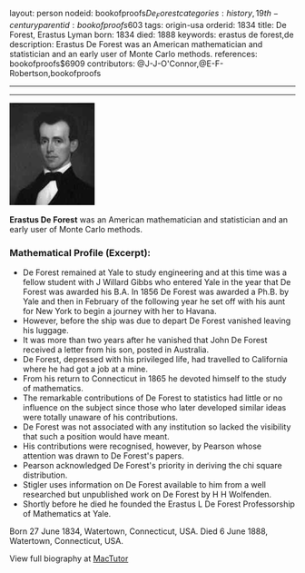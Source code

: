 layout: person
nodeid: bookofproofs$De_Forest
categories: history,19th-century
parentid: bookofproofs$603
tags: origin-usa
orderid: 1834
title: De Forest, Erastus Lyman
born: 1834
died: 1888
keywords: erastus de forest,de
description: Erastus De Forest was an American mathematician and statistician and an early user of Monte Carlo methods.
references: bookofproofs$6909
contributors: @J-J-O'Connor,@E-F-Robertson,bookofproofs

---



---

![De_Forest.jpg](https://github.com/bookofproofs/bookofproofs.github.io/blob/main/_sources/_assets/images/portraits/De_Forest.jpg?raw=true)

**Erastus De Forest** was an American mathematician and statistician and an early user of Monte Carlo methods.

### Mathematical Profile (Excerpt):
* De Forest remained at Yale to study engineering and at this time was a fellow student with J Willard Gibbs who entered Yale in the year that De Forest was awarded his B.A. In 1856 De Forest was awarded a Ph.B. by Yale and then in February of the following year he set off with his aunt for New York to begin a journey with her to Havana.
* However, before the ship was due to depart De Forest vanished leaving his luggage.
* It was more than two years after he vanished that John De Forest received a letter from his son, posted in Australia.
* De Forest, depressed with his privileged life, had travelled to California where he had got a job at a mine.
* From his return to Connecticut in 1865 he devoted himself to the study of mathematics.
* The remarkable contributions of De Forest to statistics had little or no influence on the subject since those who later developed similar ideas were totally unaware of his contributions.
* De Forest was not associated with any institution so lacked the visibility that such a position would have meant.
* His contributions were recognised, however, by Pearson whose attention was drawn to De Forest's papers.
* Pearson acknowledged De Forest's priority in deriving the chi square distribution.
* Stigler uses information on De Forest available to him from a well researched but unpublished work on De Forest by H H Wolfenden.
* Shortly before he died he founded the Erastus L De Forest Professorship of Mathematics at Yale.

Born 27 June 1834, Watertown, Connecticut, USA. Died 6 June 1888, Watertown, Connecticut, USA.

View full biography at [MacTutor](https://mathshistory.st-andrews.ac.uk/Biographies/De_Forest/)
